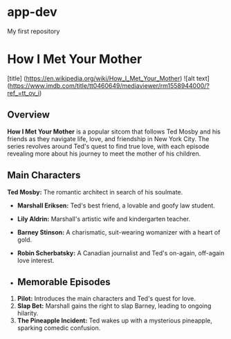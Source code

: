 # app-dev
My first repository

# How I Met Your Mother 
[title] (https://en.wikipedia.org/wiki/How_I_Met_Your_Mother)
![alt text] (https://www.imdb.com/title/tt0460649/mediaviewer/rm1558944000/?ref_=tt_ov_i)

## Overview

**How I Met Your Mother** is a popular sitcom that follows Ted Mosby and his friends as they navigate life, love, and friendship in New York City. The series revolves around Ted's quest to find true love, with each episode revealing more about his journey to meet the mother of his children.

## Main Characters

**Ted Mosby:** The romantic architect in search of his soulmate.
- **Marshall Eriksen:** Ted's best friend, a lovable and goofy law student.
- **Lily Aldrin:** Marshall's artistic wife and kindergarten teacher.
- **Barney Stinson:** A charismatic, suit-wearing womanizer with a heart of gold.
- **Robin Scherbatsky:** A Canadian journalist and Ted's on-again, off-again love interest.

- ## Memorable Episodes

1. **Pilot:** Introduces the main characters and Ted's quest for love.
2. **Slap Bet:** Marshall gains the right to slap Barney, leading to ongoing hilarity.
3. **The Pineapple Incident:** Ted wakes up with a mysterious pineapple, sparking comedic confusion.
